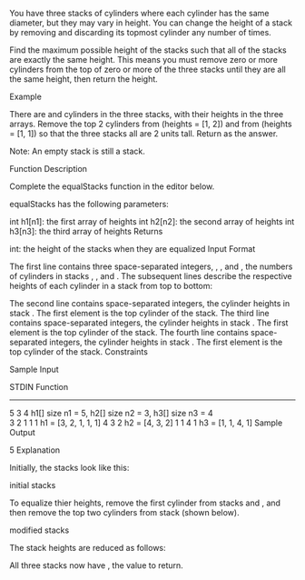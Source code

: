 You have three stacks of cylinders where each cylinder has the same diameter, but they may vary in height. You can change the height of a stack by removing and discarding its topmost cylinder any number of times.

Find the maximum possible height of the stacks such that all of the stacks are exactly the same height. This means you must remove zero or more cylinders from the top of zero or more of the three stacks until they are all the same height, then return the height.

Example




There are  and  cylinders in the three stacks, with their heights in the three arrays. Remove the top 2 cylinders from  (heights = [1, 2]) and from  (heights = [1, 1]) so that the three stacks all are 2 units tall. Return  as the answer.

Note: An empty stack is still a stack.

Function Description

Complete the equalStacks function in the editor below.

equalStacks has the following parameters:

int h1[n1]: the first array of heights
int h2[n2]: the second array of heights
int h3[n3]: the third array of heights
Returns

int: the height of the stacks when they are equalized
Input Format

The first line contains three space-separated integers, , , and , the numbers of cylinders in stacks , , and . The subsequent lines describe the respective heights of each cylinder in a stack from top to bottom:

The second line contains  space-separated integers, the cylinder heights in stack . The first element is the top cylinder of the stack.
The third line contains  space-separated integers, the cylinder heights in stack . The first element is the top cylinder of the stack.
The fourth line contains  space-separated integers, the cylinder heights in stack . The first element is the top cylinder of the stack.
Constraints

Sample Input

STDIN       Function
-----       --------
5 3 4       h1[] size n1 = 5, h2[] size n2 = 3, h3[] size n3 = 4  
3 2 1 1 1   h1 = [3, 2, 1, 1, 1]
4 3 2       h2 = [4, 3, 2]
1 1 4 1     h3 = [1, 1, 4, 1]
Sample Output

5
Explanation

Initially, the stacks look like this:

initial stacks

To equalize thier heights, remove the first cylinder from stacks  and , and then remove the top two cylinders from stack  (shown below).

modified stacks

The stack heights are reduced as follows:

All three stacks now have , the value to return.